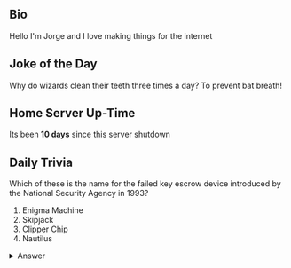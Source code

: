 ## Bio

Hello I'm Jorge and I love making things for the internet

## Joke of the Day

Why do wizards clean their teeth three times a day? To prevent bat breath!

## Home Server Up-Time

Its been **10 days** since this server shutdown


## Daily Trivia

Which of these is the name for the failed key escrow device introduced by the National Security Agency in 1993?
 1. Enigma Machine
 2. Skipjack
 3. Clipper Chip
 4. Nautilus

<details>
  <summary>Answer</summary>
  Clipper Chip
</details>

